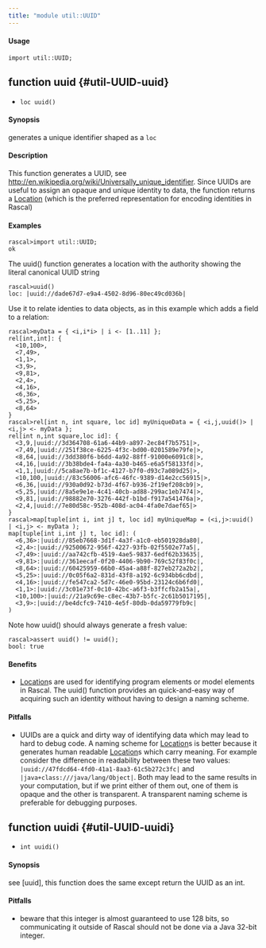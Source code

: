 ```yaml
---
title: "module util::UUID"
---
```


#### Usage

`import util::UUID;`


## function uuid {#util-UUID-uuid}

* ``loc uuid()``


#### Synopsis

generates a unique identifier shaped as a `loc`

#### Description

This function generates a UUID, see http://en.wikipedia.org/wiki/Universally_unique_identifier.
Since UUIDs are useful to assign an opaque and unique identity to data, the function returns
a [Location](../../Rascal/Expressions/Values/Location) (which is the preferred representation for encoding identities in Rascal)

#### Examples


```rascal-shell
rascal>import util::UUID;
ok
```

The uuid() function generates a location with the authority showing the literal canonical UUID string

```rascal-shell
rascal>uuid()
loc: |uuid://dade67d7-e9a4-4502-8d96-80ec49cd036b|
```

Use it to relate identies to data objects, as in this example which adds a field to a relation:


```rascal-shell
rascal>myData = { <i,i*i> | i <- [1..11] }; 
rel[int,int]: {
  <10,100>,
  <7,49>,
  <1,1>,
  <3,9>,
  <9,81>,
  <2,4>,
  <4,16>,
  <6,36>,
  <5,25>,
  <8,64>
}
rascal>rel[int n, int square, loc id] myUniqueData = { <i,j,uuid()> | <i,j> <- myData };
rel[int n,int square,loc id]: {
  <3,9,|uuid://3d364708-61a6-44b9-a897-2ec84f7b5751|>,
  <7,49,|uuid://251f38ce-6225-4f3c-bd00-0201589e79fe|>,
  <8,64,|uuid://3dd380f6-b6dd-4a92-88ff-91000e6091c8|>,
  <4,16,|uuid://3b38bde4-fa4a-4a30-b465-e6a5f58133fd|>,
  <1,1,|uuid://5ca8ae7b-bf1c-4127-b7f0-d93c7a089d25|>,
  <10,100,|uuid://83c56006-afc6-46fc-9389-d14e2cc56915|>,
  <6,36,|uuid://930a0d92-b73d-4f67-b936-2f19ef208cb9|>,
  <5,25,|uuid://8a5e9e1e-4c41-40cb-ad88-299ac1eb7474|>,
  <9,81,|uuid://98882e70-3276-442f-b1bd-f917a541476a|>,
  <2,4,|uuid://7e80d58c-952b-408d-ac04-4fa0e7daef65|>
}
rascal>map[tuple[int i, int j] t, loc id] myUniqueMap = (<i,j>:uuid() | <i,j> <- myData );
map[tuple[int i,int j] t, loc id]: (
  <6,36>:|uuid://85eb7668-3d1f-4a3f-a1c0-eb501928da80|,
  <2,4>:|uuid://92500672-956f-4227-93fb-02f5502e77a5|,
  <7,49>:|uuid://aa742cfb-4519-4ae5-9837-6edf62b33635|,
  <9,81>:|uuid://361eecaf-0f20-4406-9b90-769c52f83f0c|,
  <8,64>:|uuid://60425959-66b0-45a4-a88f-827eb272a2b2|,
  <5,25>:|uuid://0c05f6a2-831d-43f8-a192-6c934bb6cdbd|,
  <4,16>:|uuid://fe547ca2-5d7c-46e0-95bd-23124c6b6fd0|,
  <1,1>:|uuid://3c01e73f-0c10-42bc-a6f3-b3ffcfb2a15a|,
  <10,100>:|uuid://21a9c69e-c8ec-43b7-b5fc-2c61b5017195|,
  <3,9>:|uuid://be4dcfc9-7410-4e5f-80db-0da59779fb9c|
)
```
Note how uuid() should always generate a fresh value:

```rascal-shell
rascal>assert uuid() != uuid(); 
bool: true
```

#### Benefits

*  [Location](../../Rascal/Expressions/Values/Location)s are used for identifying program elements or model elements in Rascal. The uuid() function provides
an quick-and-easy way of acquiring such an identity without having to design a naming scheme.

#### Pitfalls

*  UUIDs are a quick and dirty way of identifying data which may lead to hard to debug code. A naming scheme for [Location](../../Rascal/Expressions/Values/Location)s is better because it generates human readable
[Location](../../Rascal/Expressions/Values/Location)s which carry meaning. For example consider the difference in readability between these two values:
`|uuid://47fdcd64-4fd0-41a1-8aa3-61c5b272c3fc|` and `|java+class:///java/lang/Object|`. Both may lead to the same 
results in your computation, but if we print either of them out, one of them is opaque and the other is transparent. A transparent naming scheme is preferable for
debugging purposes.

## function uuidi {#util-UUID-uuidi}

* ``int uuidi()``


#### Synopsis

see [uuid], this function does the same except return the UUID as an int.

#### Pitfalls

*  beware that this integer is almost guaranteed to use 128 bits, so communicating it outside of
Rascal should not be done via a Java 32-bit integer.

